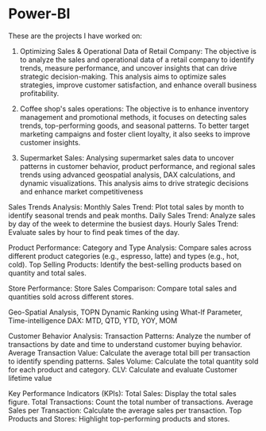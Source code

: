 ﻿# Power-BI
These are the projects I have worked on:
1. Optimizing Sales & Operational Data of Retail Company: The objective is to analyze the sales and operational data of a retail company to identify trends, 
measure performance, and uncover insights that can drive strategic decision-making. This analysis aims to optimize sales strategies, improve customer satisfaction, and enhance overall 
business profitability.

2. Coffee shop's sales operations: The objective is to enhance inventory management and promotional methods, it focuses on detecting sales trends, top-performing goods, and seasonal patterns. To better target marketing campaigns and foster client loyalty, it also seeks to improve customer insights.

3. Supermarket Sales: Analysing supermarket sales data to uncover patterns in customer behavior, product performance, and regional sales trends using advanced geospatial analysis, DAX calculations, and dynamic visualizations. This analysis aims to drive strategic decisions and enhance market competitiveness
 
Sales Trends Analysis:
Monthly Sales Trend: Plot total sales by month to identify seasonal trends and peak months.
Daily Sales Trend: Analyze sales by day of the week to determine the busiest days.
Hourly Sales Trend: Evaluate sales by hour to find peak times of the day.

Product Performance:
Category and Type Analysis: Compare sales across different product categories (e.g., espresso, latte) and types (e.g., hot, cold).
Top Selling Products: Identify the best-selling products based on quantity and total sales.

Store Performance:
Store Sales Comparison: Compare total sales and quantities sold across different stores.

Geo-Spatial Analysis,
TOPN Dynamic Ranking using What-If Parameter,
Time-intelligence DAX: MTD, QTD, YTD, YOY, MOM

Customer Behavior Analysis:
Transaction Patterns: Analyze the number of transactions by date and time to understand customer buying behavior.
Average Transaction Value: Calculate the average total bill per transaction to identify spending patterns.
Sales Volume: Calculate the total quantity sold for each product and category.
CLV: Calculate and evaluate Customer lifetime value

Key Performance Indicators (KPIs):
Total Sales: Display the total sales figure.
Total Transactions: Count the total number of transactions.
Average Sales per Transaction: Calculate the average sales per transaction.
Top Products and Stores: Highlight top-performing products and stores.
